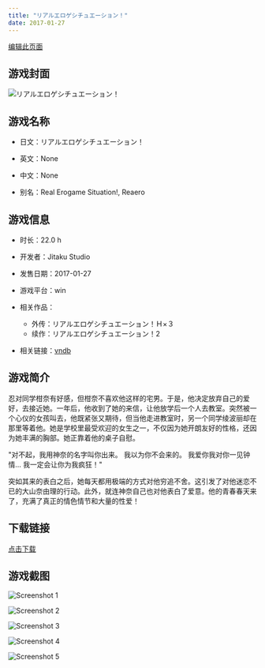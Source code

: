 ```yaml
---
title: "リアルエロゲシチュエーション！"
date: 2017-01-27
---
```

[编辑此页面](https://github.com/ACG-3/ADV3-source/blob/main/source/_posts/games/%E3%83%AA%E3%82%A2%E3%83%AB%E3%82%A8%E3%83%AD%E3%82%B2%E3%82%B7%E3%83%81%E3%83%A5%E3%82%A8%E3%83%BC%E3%82%B7%E3%83%A7%E3%83%B3%EF%BC%81.md)

## 游戏封面

![リアルエロゲシチュエーション！](https%3A//pan.timero.xyz/onedrive/img_lib_001/%E3%83%AA%E3%82%A2%E3%83%AB%E3%82%A8%E3%83%AD%E3%82%B2%E3%82%B7%E3%83%81%E3%83%A5%E3%82%A8%E3%83%BC%E3%82%B7%E3%83%A7%E3%83%B3%EF%BC%81_cover.avif)


## 游戏名称

- 日文：リアルエロゲシチュエーション！
- 英文：None
- 中文：None

- 别名：Real Erogame Situation!, Reaero


## 游戏信息

- 时长：22.0 h
- 开发者：Jitaku Studio
- 发售日期：2017-01-27
- 游戏平台：win
- 相关作品：
   - 外传：リアルエロゲシチュエーション！Ｈ×３
   - 续作：リアルエロゲシチュエーション！2

- 相关链接：[vndb](https://vndb.org/v20062)


## 游戏简介

忍对同学柑奈有好感，但柑奈不喜欢他这样的宅男。于是，他决定放弃自己的爱好，去接近她。一年后，他收到了她的来信，让他放学后一个人去教室。突然被一个心仪的女孩叫去，他既紧张又期待，但当他走进教室时，另一个同学绫波丽却在那里等着他。她是学校里最受欢迎的女生之一，不仅因为她开朗友好的性格，还因为她丰满的胸部。她正靠着他的桌子自慰。

"对不起，我用神奈的名字叫你出来。
我以为你不会来的。
我爱你我对你一见钟情...
我一定会让你为我疯狂！"

突如其来的表白之后，她每天都用极端的方式对他穷追不舍。这引发了对他迷恋不已的大山奈由理的行动。此外，就连神奈自己也对他表白了爱意。他的青春春天来了，充满了真正的情色情节和大量的性爱！




## 下载链接

[点击下载](https://pan.timero.xyz/onedrive/adv_lib_001/%E3%83%AA%E3%82%A2%E3%83%AB%E3%82%A8%E3%83%AD%E3%82%B2%E3%82%B7%E3%83%81%E3%83%A5%E3%82%A8%E3%83%BC%E3%82%B7%E3%83%A7%E3%83%B3%EF%BC%81)


## 游戏截图


![Screenshot 1](https%3A//pan.timero.xyz/onedrive/img_lib_001/%E3%83%AA%E3%82%A2%E3%83%AB%E3%82%A8%E3%83%AD%E3%82%B2%E3%82%B7%E3%83%81%E3%83%A5%E3%82%A8%E3%83%BC%E3%82%B7%E3%83%A7%E3%83%B3%EF%BC%81_Screenshot_1.avif)

![Screenshot 2](https%3A//pan.timero.xyz/onedrive/img_lib_001/%E3%83%AA%E3%82%A2%E3%83%AB%E3%82%A8%E3%83%AD%E3%82%B2%E3%82%B7%E3%83%81%E3%83%A5%E3%82%A8%E3%83%BC%E3%82%B7%E3%83%A7%E3%83%B3%EF%BC%81_Screenshot_2.avif)

![Screenshot 3](https%3A//pan.timero.xyz/onedrive/img_lib_001/%E3%83%AA%E3%82%A2%E3%83%AB%E3%82%A8%E3%83%AD%E3%82%B2%E3%82%B7%E3%83%81%E3%83%A5%E3%82%A8%E3%83%BC%E3%82%B7%E3%83%A7%E3%83%B3%EF%BC%81_Screenshot_3.avif)

![Screenshot 4](https%3A//pan.timero.xyz/onedrive/img_lib_001/%E3%83%AA%E3%82%A2%E3%83%AB%E3%82%A8%E3%83%AD%E3%82%B2%E3%82%B7%E3%83%81%E3%83%A5%E3%82%A8%E3%83%BC%E3%82%B7%E3%83%A7%E3%83%B3%EF%BC%81_Screenshot_4.avif)

![Screenshot 5](https%3A//pan.timero.xyz/onedrive/img_lib_001/%E3%83%AA%E3%82%A2%E3%83%AB%E3%82%A8%E3%83%AD%E3%82%B2%E3%82%B7%E3%83%81%E3%83%A5%E3%82%A8%E3%83%BC%E3%82%B7%E3%83%A7%E3%83%B3%EF%BC%81_Screenshot_5.avif)


